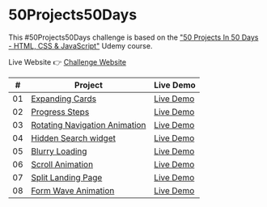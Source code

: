 # 50Projects50Days

This #50Projects50Days challenge is based on the ["50 Projects In 50 Days - HTML, CSS & JavaScript"](https://www.udemy.com/course/50-projects-50-days/) Udemy course.

Live Website 👉 [Challenge Website](https://geraldelorm.github.io/50projects50days/)

|  #  | Project                                                                                                              | Live Demo                                                                                         |
| :-: | -------------------------------------------------------------------------------------------------------------------- | ------------------------------------------------------------------------------------------------- |
| 01  | [Expanding Cards](https://github.com/geraldelorm/50projects50days/tree/main/Day-1-expanding-cards)                   | [Live Demo](https://geraldelorm.github.io/50projects50days/Day-1-expanding-cards/index.html)      |
| 02  | [Progress Steps](https://github.com/geraldelorm/50projects50days/tree/main/Day-2-progress-steps)                     | [Live Demo](https://geraldelorm.github.io/50projects50days/Day-2-progress-steps/index.html)       |
| 03  | [Rotating Navigation Animation](https://github.com/geraldelorm/50projects50days/tree/main/Day-3-rotating-navigation) | [Live Demo](https://geraldelorm.github.io/50projects50days/Day-3-rotating-navigation/index.html)  |
| 04  | [Hidden Search widget](https://github.com/geraldelorm/50projects50days/tree/main/Day-4-hidden-search-widget)         | [Live Demo](https://geraldelorm.github.io/50projects50days/Day-4-hidden-search-widget/index.html) |
| 05  | [Blurry Loading](https://github.com/geraldelorm/50projects50days/tree/main/Day-5-blurry-loading)                     | [Live Demo](https://geraldelorm.github.io/50projects50days/Day-5-blurry-loading/index.html)       |
| 06  | [Scroll Animation](https://github.com/geraldelorm/50projects50days/tree/main/Day-6-scroll-animation)                 | [Live Demo](https://geraldelorm.github.io/50projects50days/Day-6-scroll-animation/index.html)     |
| 07  | [Split Landing Page](https://github.com/geraldelorm/50projects50days/tree/main/Day-7-split-landing-page)             | [Live Demo](https://geraldelorm.github.io/50projects50days/Day-7-split-landing-page/index.html)   |
| 08  | [Form Wave Animation](https://github.com/geraldelorm/50projects50days/tree/main/Day-8-form-wave-animation)           | [Live Demo](https://geraldelorm.github.io/50projects50days/Day-8-form-wave-animation/index.html)  |
